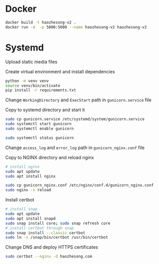 # Docker
```bash
docker build -t haozhesong-v2 .
docker run -d  -p 5000:5000 --name haozhesong-v2 haozhesong-v2 
```

# Systemd
Upload static media files

Create virtual environment and install dependencies

```bash
python -m venv venv
source venv/bin/activate
pip install -r requirements.txt
```
Change `WorkingDirectory` and `ExecStart` path in `gunicorn.service` file

Copy to systemd directory and start it

```bash
sudo cp gunicorn.service /etc/systemd/system/gunicorn.service
sudo systemctl start gunicorn
sudo systemctl enable gunicorn

sudo systemctl status gunicorn
```
Change `access_log` and `error_log` path in `gunicorn_nginx.conf` file

Copy to NGINX directory and reload nginx
```bash
# install nginx
sudo apt update
sudo apt install nginx

sudo cp gunicorn_nginx.conf /etc/nginx/conf.d/gunicorn_nginx.conf
sudo nginx -s reload
```

Install certbot
```bash
# install snap
sudo apt update
sudo apt install snapd
sudo snap install core; sudo snap refresh core
# install certbot through snap
sudo snap install --classic certbot
sudo ln -s /snap/bin/certbot /usr/bin/certbot
```
Change DNS and deploy HTTPS certificates
```bash
sudo certbot --nginx -d haozhesong.com
```